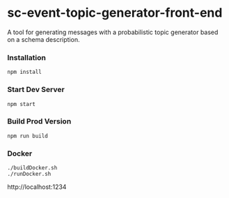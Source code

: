 # sc-event-topic-generator-front-end

A tool for generating messages with a probabilistic topic generator based on a schema description.


### Installation

```
npm install
```

### Start Dev Server

```
npm start
```

### Build Prod Version

```
npm run build
```

### Docker

```
./buildDocker.sh
./runDocker.sh
```

http://localhost:1234
